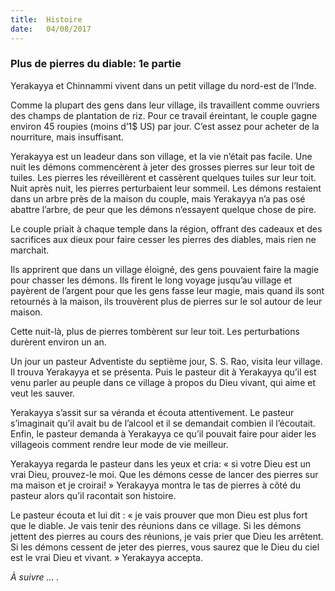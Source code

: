 ```yaml
---
title:  Histoire
date:   04/08/2017
---
```


### Plus de pierres du diable: 1e partie

Yerakayya et Chinnammi vivent dans un petit village du nord-est de l’Inde.

Comme la plupart des gens dans leur village, ils travaillent comme ouvriers des champs de plantation de riz.  Pour ce travail éreintant, le couple gagne environ 45 roupies (moins d’1$ US) par jour. C’est assez pour acheter  de la nourriture, mais insuffisant. 

Yerakayya est un leadeur dans son village, et la vie n’était pas facile. Une nuit les démons commencèrent à  jeter des grosses pierres sur leur toit de tuiles. Les pierres les réveillèrent et cassèrent quelques tuiles sur leur  toit. Nuit après nuit, les pierres perturbaient leur sommeil. Les démons restaient dans un arbre près de la  maison du couple, mais Yerakayya n’a pas osé abattre l’arbre, de peur que les démons n’essayent quelque chose  de pire. 

Le couple priait à chaque temple dans la région, offrant des cadeaux et des sacrifices aux dieux pour faire  cesser les pierres des diables, mais rien ne marchait. 

Ils apprirent que dans un village éloigné, des gens pouvaient faire la magie pour chasser les démons. Ils firent  le long voyage jusqu’au village et payèrent de l’argent pour que les gens fasse leur magie, mais quand ils sont  retournés à la maison, ils trouvèrent plus de pierres sur le sol autour de leur maison. 

Cette nuit-là, plus de pierres tombèrent sur leur toit. Les perturbations durèrent environ un an. 

Un jour un  pasteur Adventiste du septième jour, S. S. Rao, visita leur village. Il trouva Yerakayya et se présenta. Puis le  pasteur dit à Yerakayya qu’il est venu parler au peuple dans ce village à propos du Dieu vivant, qui aime et veut  les sauver. 

Yerakayya s’assit sur sa véranda et écouta attentivement. Le pasteur s’imaginait qu’il avait bu de l’alcool et il se  demandait combien il l’écoutait. Enfin, le pasteur demanda à Yerakayya ce qu’il pouvait faire pour aider les  villageois comment rendre leur mode de vie meilleur. 

Yerakayya regarda le pasteur dans les yeux et cria: « si votre Dieu est un vrai Dieu, prouvez-le moi. Que les  démons cesse de lancer des pierres sur ma maison et je croirai! » Yerakayya montra le tas de pierres à côté du  pasteur alors qu’il racontait son histoire. 

Le pasteur écouta et lui dit : « je vais prouver que mon Dieu est plus fort que le diable. Je vais tenir des  réunions dans ce village. Si les démons jettent des pierres au cours des réunions, je vais prier que Dieu les  arrêtent. Si les démons cessent de jeter des pierres, vous saurez que le Dieu du ciel est le vrai Dieu et vivant. »  Yerakayya accepta.

*À suivre … .*